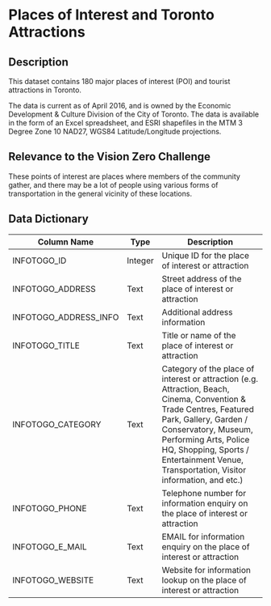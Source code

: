 # Places of Interest and Toronto Attractions

## Description 
This dataset contains 180 major places of interest (POI) and tourist attractions in Toronto.

The data is current as of April 2016, and is owned by the Economic Development & Culture Division of the City of Toronto. The data is
available in the form of an Excel spreadsheet, and ESRI shapefiles in the MTM 3 Degree Zone 10 NAD27, WGS84 Latitude/Longitude
projections.

## Relevance to the Vision Zero Challenge
These points of interest are places where members of the community gather, and there may be a lot of people using various forms of transportation in the general vicinity of these locations.

## Data Dictionary 
| Column Name | Type | Description |
|-------------|------|-------------|
INFOTOGO_ID | Integer | Unique ID for the place of interest or attraction
INFOTOGO_ADDRESS | Text | Street address of the place of interest or attraction
INFOTOGO_ADDRESS_INFO | Text | Additional address information
INFOTOGO_TITLE |Text | Title or name of the place of interest or attraction
INFOTOGO_CATEGORY |Text |Category of the place of interest or attraction (e.g. Attraction, Beach, Cinema, Convention & Trade Centres, Featured Park, Gallery, Garden / Conservatory, Museum, Performing Arts, Police HQ, Shopping, Sports / Entertainment Venue, Transportation, Visitor information, and etc.)
INFOTOGO_PHONE |Text|Telephone number for information enquiry on the place of interest or attraction
INFOTOGO_E_MAIL |Text |EMAIL for information enquiry on the place of interest or attraction
INFOTOGO_WEBSITE |Text |Website for information lookup on the place of interest or attraction
